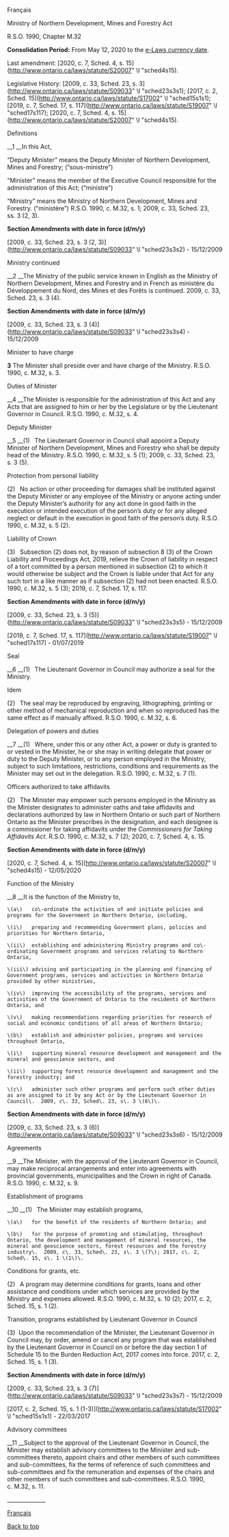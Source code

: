 [<a id="Top"></a>Français](http://www.ontario.ca/fr/lois/loi/90m32)

Ministry of Northern Development, Mines and Forestry Act

R\.S\.O\. 1990, Chapter M\.32

__Consolidation Period:__  From May 12, 2020 to the [e\-Laws currency date](http://www.e-laws.gov.on.ca/navigation?file=currencyDates&lang=en)\.

Last amendment: [2020, c\. 7, Sched\. 4, s\. 15](http://www.ontario.ca/laws/statute/S20007" \l "sched4s15)\.

Legislative History: [2009, c\. 33, Sched\. 23, s\. 3](http://www.ontario.ca/laws/statute/S09033" \l "sched23s3s1); [2017, c\. 2, Sched\. 15](http://www.ontario.ca/laws/statute/S17002" \l "sched15s1s1); [2019, c\. 7, Sched\. 17, s\. 117](http://www.ontario.ca/laws/statute/S19007" \l "sched17s117); [2020, c\. 7, Sched\. 4, s\. 15](http://www.ontario.ca/laws/statute/S20007" \l "sched4s15)\.

Definitions

__1 __In this Act,

“Deputy Minister” means the Deputy Minister of Northern Development, Mines and Forestry; \(“sous\-ministre”\)

“Minister” means the member of the Executive Council responsible for the administration of this Act; \(“ministre”\)

“Ministry” means the Ministry of Northern Development, Mines and Forestry\. \(“ministère”\)  R\.S\.O\. 1990, c\. M\.32, s\. 1; 2009, c\. 33, Sched\. 23, ss\. 3 \(2, 3\)\.

__Section Amendments with date in force \(d/m/y\)__

[2009, c\. 33, Sched\. 23, s\. 3 \(2, 3\)](http://www.ontario.ca/laws/statute/S09033" \l "sched23s3s2) \- 15/12/2009

Ministry continued

__2 __The Ministry of the public service known in English as the Ministry of Northern Development, Mines and Forestry and in French as ministère du Développement du Nord, des Mines et des Forêts is continued\.  2009, c\. 33, Sched\. 23, s\. 3 \(4\)\.

__Section Amendments with date in force \(d/m/y\)__

[2009, c\. 33, Sched\. 23, s\. 3 \(4\)](http://www.ontario.ca/laws/statute/S09033" \l "sched23s3s4) \- 15/12/2009

Minister to have charge

__3__ The Minister shall preside over and have charge of the Ministry\.  R\.S\.O\. 1990, c\. M\.32, s\. 3\.

Duties of Minister

__4 __The Minister is responsible for the administration of this Act and any Acts that are assigned to him or her by the Legislature or by the Lieutenant Governor in Council\.  R\.S\.O\. 1990, c\. M\.32, s\. 4\.

Deputy Minister

__5 __\(1\)  The Lieutenant Governor in Council shall appoint a Deputy Minister of Northern Development, Mines and Forestry who shall be deputy head of the Ministry\.  R\.S\.O\. 1990, c\. M\.32, s\. 5 \(1\); 2009, c\. 33, Sched\. 23, s\. 3 \(5\)\.

Protection from personal liability

\(2\)  No action or other proceeding for damages shall be instituted against the Deputy Minister or any employee of the Ministry or anyone acting under the Deputy Minister’s authority for any act done in good faith in the execution or intended execution of the person’s duty or for any alleged neglect or default in the execution in good faith of the person’s duty\.  R\.S\.O\. 1990, c\. M\.32, s\. 5 \(2\)\.

Liability of Crown

\(3\)  Subsection \(2\) does not, by reason of subsection 8 \(3\) of the Crown Liability and Proceedings Act, 2019, relieve the Crown of liability in respect of a tort committed by a person mentioned in subsection \(2\) to which it would otherwise be subject and the Crown is liable under that Act for any such tort in a like manner as if subsection \(2\) had not been enacted\.  R\.S\.O\. 1990, c\. M\.32, s\. 5 \(3\); 2019, c\. 7, Sched\. 17, s\. 117\.

__Section Amendments with date in force \(d/m/y\)__

[2009, c\. 33, Sched\. 23, s\. 3 \(5\)](http://www.ontario.ca/laws/statute/S09033" \l "sched23s3s5) \- 15/12/2009

[2019, c\. 7, Sched\. 17, s\. 117](http://www.ontario.ca/laws/statute/S19007" \l "sched17s117) \- 01/07/2019

Seal

__6 __\(1\)  The Lieutenant Governor in Council may authorize a seal for the Ministry\.

Idem

\(2\)  The seal may be reproduced by engraving, lithographing, printing or other method of mechanical reproduction and when so reproduced has the same effect as if manually affixed\.  R\.S\.O\. 1990, c\. M\.32, s\. 6\.

Delegation of powers and duties

__7 __\(1\)  Where, under this or any other Act, a power or duty is granted to or vested in the Minister, he or she may in writing delegate that power or duty to the Deputy Minister, or to any person employed in the Ministry, subject to such limitations, restrictions, conditions and requirements as the Minister may set out in the delegation\. R\.S\.O\. 1990, c\. M\.32, s\. 7 \(1\)\.

Officers authorized to take affidavits

\(2\)  The Minister may empower such persons employed in the Ministry as the Minister designates to administer oaths and take affidavits and declarations authorized by law in Northern Ontario or such part of Northern Ontario as the Minister prescribes in the designation, and each designee is a commissioner for taking affidavits under the *Commissioners for Taking Affidavits Act*\. R\.S\.O\. 1990, c\. M\.32, s\. 7 \(2\); 2020, c\. 7, Sched\. 4, s\. 15\.

__Section Amendments with date in force \(d/m/y\)__

[2020, c\. 7, Sched\. 4, s\. 15](http://www.ontario.ca/laws/statute/S20007" \l "sched4s15) \- 12/05/2020

Function of the Ministry

__8 __It is the function of the Ministry to,

	\(a\)	co\-ordinate the activities of and initiate policies and programs for the Government in Northern Ontario, including,

	\(i\)	preparing and recommending Government plans, policies and priorities for Northern Ontario,

	\(ii\)	establishing and administering Ministry programs and co\-ordinating Government programs and services relating to Northern Ontario,

	\(iii\)	advising and participating in the planning and financing of Government programs, services and activities in Northern Ontario provided by other ministries,

	\(iv\)	improving the accessibility of the programs, services and activities of the Government of Ontario to the residents of Northern Ontario, and

	\(v\)	making recommendations regarding priorities for research of social and economic conditions of all areas of Northern Ontario;

	\(b\)	establish and administer policies, programs and services throughout Ontario,

	\(i\)	supporting mineral resource development and management and the mineral and geoscience sectors, and

	\(ii\)	supporting forest resource development and management and the forestry industry; and

	\(c\)	administer such other programs and perform such other duties as are assigned to it by any Act or by the Lieutenant Governor in Council\.  2009, c\. 33, Sched\. 23, s\. 3 \(6\)\.

__Section Amendments with date in force \(d/m/y\)__

[2009, c\. 33, Sched\. 23, s\. 3 \(6\)](http://www.ontario.ca/laws/statute/S09033" \l "sched23s3s6) \- 15/12/2009

Agreements

__9 __The Minister, with the approval of the Lieutenant Governor in Council, may make reciprocal arrangements and enter into agreements with provincial governments, municipalities and the Crown in right of Canada\.  R\.S\.O\. 1990, c\. M\.32, s\. 9\.

Establishment of programs

__10 __\(1\)  The Minister may establish programs,

	\(a\)	for the benefit of the residents of Northern Ontario; and

	\(b\)	for the purpose of promoting and stimulating, throughout Ontario, the development and management of mineral resources, the mineral and geoscience sectors, forest resources and the forestry industry\.  2009, c\. 33, Sched\. 23, s\. 3 \(7\); 2017, c\. 2, Sched\. 15, s\. 1 \(1\)\.

Conditions for grants, etc\.

\(2\)  A program may determine conditions for grants, loans and other assistance and conditions under which services are provided by the Ministry and expenses allowed\.  R\.S\.O\. 1990, c\. M\.32, s\. 10 \(2\); 2017, c\. 2, Sched\. 15, s\. 1 \(2\)\.

Transition, programs established by Lieutenant Governor in Council

\(3\)  Upon the recommendation of the Minister, the Lieutenant Governor in Council may, by order, amend or cancel any program that was established by the Lieutenant Governor in Council on or before the day section 1 of Schedule 15 to the Burden Reduction Act, 2017 comes into force\. 2017, c\. 2, Sched\. 15, s\. 1 \(3\)\.

__Section Amendments with date in force \(d/m/y\)__

[2009, c\. 33, Sched\. 23, s\. 3 \(7\)](http://www.ontario.ca/laws/statute/S09033" \l "sched23s3s7) \- 15/12/2009

[2017, c\. 2, Sched\. 15, s\. 1 \(1\-3\)](http://www.ontario.ca/laws/statute/S17002" \l "sched15s1s1) \- 22/03/2017

Advisory committees

__11 __Subject to the approval of the Lieutenant Governor in Council, the Minister may establish advisory committees to the Minister and sub\-committees thereto, appoint chairs and other members of such committees and sub\-committees, fix the terms of reference of such committees and sub\-committees and fix the remuneration and expenses of the chairs and other members of such committees and sub\-committees\.  R\.S\.O\. 1990, c\. M\.32, s\. 11\.

\_\_\_\_\_\_\_\_\_\_\_\_\_\_

[Français](http://www.ontario.ca/fr/lois/loi/90m32)

[Back to top](#Top)


